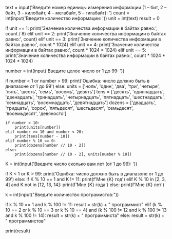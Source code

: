 text = input('Введите номер единицы измерения информации (1 – бит, 2 – байт, 3 – килобайт, 4 – мегабайт, 5 – гигабайт): ')
count = int(input('Введите количество информации: '))
unit = int(text)
result = 0

if unit == 1:
    print('Значение количества информации в байтах равно:', count / 8)
elif unit == 2:
    print('Значение количества информации в байтах равно:', count)
elif unit == 3:
    print('Значение количества информации в байтах равно:', count * 1024)
elif unit == 4:
    print('Значение количества информации в байтах равно:', count * 1024 * 1024)
elif unit == 5:
    print('Значение количества информации в байтах равно:', count * 1024 * 1024 * 1024)
    



number = int(input('Введите целое число от 1 до 99: '))

if number < 1 or number > 99:
    print('Ошибка: число должно быть в диапазоне от 1 до 99')
else:
    units = ['ноль', 'один', 'два', 'три', 'четыре', 'пять', 'шесть', 'семь', 'восемь', 'девять']
    tens = ['десять', 'одиннадцать', 'двенадцать', 'тринадцать', 'четырнадцать', 'пятнадцать', 'шестнадцать', 'семнадцать', 'восемнадцать', 'девятнадцать']
    dozens = ['двадцать', 'тридцать', 'сорок', 'пятьдесят', 'шестьдесят', 'семьдесят', 'восемьдесят', 'девяносто']

    if number < 10:
        print(units[number])
    elif number >= 10 and number < 20:
        print(tens[number - 10])
    elif number % 10 == 0:
        print(dozens[number // 10 - 2])
    else:
        print(dozens[number // 10 - 2], units[number % 10])



K = int(input('Введите число сколько вам лет (от 1 до 99): '))

if K < 1 or K > 99:
    print('Ошибка: число должно быть в диапазоне от 1 до 99')
else:
    if K % 10 == 1 and K != 11:
        print(f'Мне {K} год')
    elif K % 10 in [2, 3, 4] and K not in [12, 13, 14]:
        print(f'Мне {K} года')
    else:
        print(f'Мне {K} лет')




k = int(input("Введите количество програмистов:"))

if k % 10 == 1 and k % 100 != 11:
    result = str(k) + " программист"
elif (k % 10 == 2 or k % 10 == 3 or k % 10 == 4) and (k % 100 != 12 and k % 100 != 13 and k % 100 != 14):
    result = str(k) + " программиста"
else:
    result = str(k) + " программистов"

print(result)
